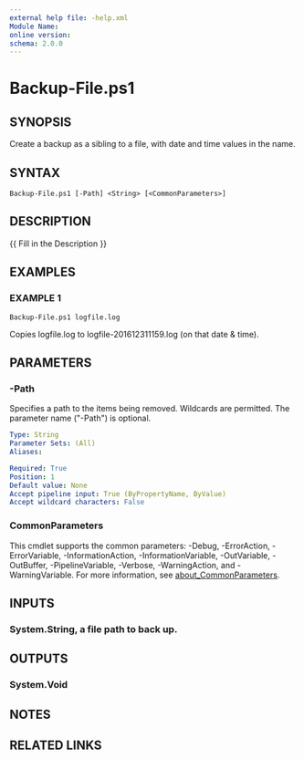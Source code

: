 ```yaml
---
external help file: -help.xml
Module Name:
online version:
schema: 2.0.0
---
```


# Backup-File.ps1

## SYNOPSIS
Create a backup as a sibling to a file, with date and time values in the name.

## SYNTAX

```
Backup-File.ps1 [-Path] <String> [<CommonParameters>]
```

## DESCRIPTION
{{ Fill in the Description }}

## EXAMPLES

### EXAMPLE 1
```
Backup-File.ps1 logfile.log
```

Copies logfile.log to logfile-201612311159.log (on that date & time).

## PARAMETERS

### -Path
Specifies a path to the items being removed.
Wildcards are permitted.
The parameter name ("-Path") is optional.

```yaml
Type: String
Parameter Sets: (All)
Aliases:

Required: True
Position: 1
Default value: None
Accept pipeline input: True (ByPropertyName, ByValue)
Accept wildcard characters: False
```

### CommonParameters
This cmdlet supports the common parameters: -Debug, -ErrorAction, -ErrorVariable, -InformationAction, -InformationVariable, -OutVariable, -OutBuffer, -PipelineVariable, -Verbose, -WarningAction, and -WarningVariable. For more information, see [about_CommonParameters](http://go.microsoft.com/fwlink/?LinkID=113216).

## INPUTS

### System.String, a file path to back up.
## OUTPUTS

### System.Void
## NOTES

## RELATED LINKS
